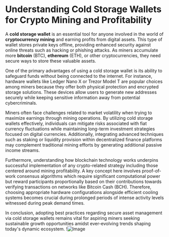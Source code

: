 # Understanding Cold Storage Wallets for Crypto Mining and Profitability

A **cold storage wallet** is an essential tool for anyone involved in the world of **cryptocurrency mining** and earning profits from digital assets. This type of wallet stores private keys offline, providing enhanced security against online threats such as hacking or phishing attacks. As miners accumulate more **bitcoin** (BTC), **ethereum** (ETH), or other cryptocurrencies, they need secure ways to store these valuable assets.

One of the primary advantages of using a cold storage wallet is its ability to safeguard funds without being connected to the internet. For instance, hardware wallets like Ledger Nano X or Trezor Model T are popular choices among miners because they offer both physical protection and encrypted storage solutions. These devices allow users to generate new addresses securely while keeping sensitive information away from potential cybercriminals.

Miners often face challenges related to market volatility when trying to maximize earnings through mining operations. By utilizing cold storage wallets effectively, individuals can mitigate risks associated with fiat currency fluctuations while maintaining long-term investment strategies focused on digital currencies. Additionally, integrating advanced techniques such as staking or liquidity provision within decentralized finance platforms may complement traditional mining efforts by generating additional passive income streams.

Furthermore, understanding how blockchain technology works underpins successful implementation of any crypto-related strategy including those centered around mining profitability. A key concept here involves proof-of-work consensus algorithms which require significant computational power but reward participants proportionally based on their contributions towards verifying transactions on networks like Bitcoin Cash (BCH). Therefore, choosing appropriate hardware configurations alongside efficient cooling systems becomes crucial during prolonged periods of intense activity levels witnessed during peak demand times.

In conclusion, adopting best practices regarding secure asset management via cold storage wallets remains vital for aspiring miners seeking sustainable growth opportunities amidst ever-evolving trends shaping today's dynamic ecosystem. !![Image](https://github.com/user-attachments/assets/057c907c-805e-4310-a052-f5031067f3de)